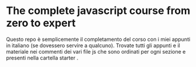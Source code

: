 # The complete javascript course from zero to expert 
Questo repo è semplicemente il completamento del corso con i miei appunti in italiano (se dovessero servire a qualcuno). Trovate tutti gli
appunti e il materiale nei commenti dei vari file js che sono ordinati per ogni sezione e presenti nella cartella starter . 
